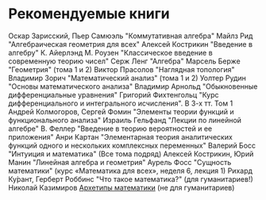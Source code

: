 # Рекомендуемые книги
Оскар Зарисский, Пьер Самюэль "Коммутативная алгебра"
Майлз Рид "Алгебраическая геометрия для всех"
Алексей Кострикин "Введение в алгебру"
К. Айерлэнд М. Роузен "Классическое введение в современную теорию чисел"
Серж Ленг "Алгебра"
Марсель Берже "Геометрия" (тома 1 и 2)
Виктор Прасолов "Наглядная топология"
Владимир Зорич "Математический анализ" (тома 1 и 2)
Уолтер Рудин "Основы математического анализа"
Владимир Арнольд "Обыкновенные дифференциальные уравнения"
Григорий Фихтенгольц "Курс дифференциального и интегрального исчисления". В 3-х тт. Том 1	
Андрей Колмогоров, Сергей Фомин "Элементы теории функций и функционального анализа"
Израиль Гельфанд "Лекции по линейной алгебре"
В. Феллер "Введение в теорию вероятностей и ее приложения"
Анри Картан "Элементарная теория аналитических функций одного и нескольких комплексных переменных"
Валерий Босс "Интуиция и математика" (Все тома подряд)
Алексей Кострикин, Юрий Манин "Линейная алгебра и геометрия"
Аурель Фосс "Сущность математики" (курс «Математика для всех», неделя 6, лекция 1)
Рихард Ку́рант, Герберт Роббинс "Что такое математика?" (для гуманитариев!)
Николай Казимиров [Архетипы математики](https://mathem.at/book/) (не для гуманитариев)